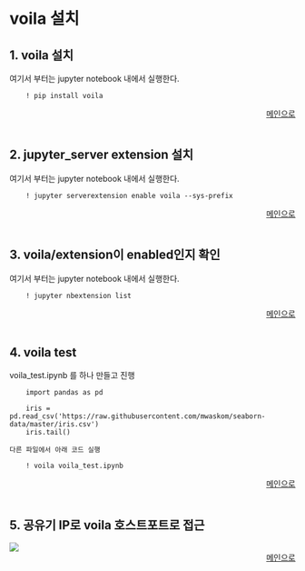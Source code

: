 # voila 설치

1.<span></span> voila 설치
---

여기서 부터는 jupyter notebook 내에서 실행한다.

```
    ! pip install voila
```

<div align="right"> 
<a href="https://github.com/och5351/Jupyter-server/blob/main/Readme.md"> 메인으로 </a>
</div><br>

2.<span></span> jupyter_server extension 설치
---

여기서 부터는 jupyter notebook 내에서 실행한다.

```
    ! jupyter serverextension enable voila --sys-prefix
```

<div align="right"> 
<a href="https://github.com/och5351/Jupyter-server/blob/main/Readme.md"> 메인으로 </a>
</div><br>

3.<span></span> voila/extension이 enabled인지 확인
---

여기서 부터는 jupyter notebook 내에서 실행한다.

```
    ! jupyter nbextension list
```

<div align="right"> 
<a href="https://github.com/och5351/Jupyter-server/blob/main/Readme.md"> 메인으로 </a>
</div><br>

4.<span></span> voila test
---

voila_test.ipynb 를 하나 만들고 진행

```
    import pandas as pd

    iris = pd.read_csv('https://raw.githubusercontent.com/mwaskom/seaborn-data/master/iris.csv')
    iris.tail()
```
    다른 파일에서 아래 코드 실행
```
    ! voila voila_test.ipynb
```

<div align="right"> 
<a href="https://github.com/och5351/Jupyter-server/blob/main/Readme.md"> 메인으로 </a>
</div><br>

5.<span></span> 공유기 IP로 voila 호스트포트로 접근
---

<img src='https://user-images.githubusercontent.com/45858414/124638786-5839b580-dec6-11eb-9cf5-3545e5bdf3f2.png'/>

<div align="right"> 
<a href="https://github.com/och5351/Jupyter-server/blob/main/Readme.md"> 메인으로 </a>
</div><br>